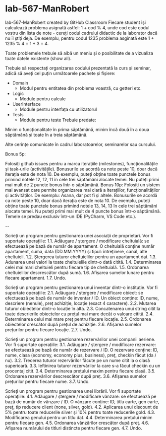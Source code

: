 # lab-567-ManRobert
lab-567-ManRobert created by GitHub Classroom
Fiecare student își calculează problema asignată astfel: 1 + cod % 4, unde cod este codul vostru din lista de note - cereți codul cadrului didactic de la laborator dacă nu îl știți deja. De exemplu, pentru codul 1235 problema asginată este 1 + 1235 % 4 = 1 + 3 = 4.

Toate problemele trebuie să aibă un meniu și o posibilitate de a vizualiza toate datele existente (show all).

Trebuie să respectați organizarea codului prezentată la curs și seminar, adică să aveți cel puțin următoarele pachete și fișiere:

- Domain
  - Modul pentru entitatea din problema voastră, cu getteri etc.
- Logic
  - Module pentru calcule
- UserInterface
  - Module pentru interfața cu utilizatorul
- Tests
  - Module pentru teste
Trebuie predate:

Minim o funcționalitate în prima săptămână, minim încă două în a doua săptămână și toate în a treia săptămână.

Alte cerințe comunicate în cadrul laboratoarelor, seminarelor sau cursului.

Bonus 5p:

Folosiți github issues pentru a marca iterațiile (milestones), funcționalitățile și task-urile (activitățile).
Bonusurile se acordă ca note peste 10, doar dacă iterația este de nota 10. De exemplu, puteți obține toate punctele bonus primind notele 12, 12, 11 în cele trei săptămâni alocate temei. Nu puteți primi mai mult de 2 puncte bonus într-o săptămână.
Bonus 10p:
Folosiți un sistem mai avansat care permite organizarea mai clară a iterațiilor, funcționalităților și activităților. De exemplu: Asana, dar pot fi și altele.
Bonusurile se acordă ca note peste 10, doar dacă iterația este de nota 10. De exemplu, puteți obține toate punctele bonus primind notele 13, 14, 13 în cele trei săptămâni alocate temei. Nu puteți primi mai mult de 4 puncte bonus într-o săptămână.
Temele se predau exclusiv într-un IDE (PyCharm, VS Code etc.).

--

Scrieți un program pentru gestionarea unei asociații de proprietari. Vor fi suportate operațiile:
1.1. Adăugare / ștergere / modificare cheltuială: se efectuează pe bază de număr de apartament. O cheltuială conține număr apartament, suma, data (DD.MM.YYYY) și tipul: întreținere, canal, alte cheltuieli.
1.2. Ștergerea tuturor cheltuielilor pentru un apartament dat.
1.3. Adunarea unei valori la toate cheltuielile dintr-o dată citită.
1.4. Determinarea celei mai mari cheltuieli pentru fiecare tip de cheltuială.
1.5. Ordonarea cheltuielilor descrescător după sumă.
1.6. Afișarea sumelor lunare pentru fiecare apartament.
1.7. Undo.

Scrieți un program pentru gestionarea unui inventar dintr-o instituție. Vor fi suportate operațiile:
2.1. Adăugare / ștergere / modificare obiect: se efectuează pe bază de număr de inventar / ID. Un obiect conține: ID, nume, descriere (nenule), preț achiziție, locație (exact 4 caractere).
2.2. Mutarea tuturor obiectelor dintr-o locație în alta.
2.3. Concatenarea unui string citit la toate descrierile obiectelor cu prețul mai mare decât o valoare citită.
2.4. Determinarea celui mai mare preț pentru fiecare locație.
2.5. Ordonarea obiectelor crescător după prețul de achiziție.
2.6. Afișarea sumelor prețurilor pentru fiecare locație.
2.7. Undo.

Scrieți un program pentru gestionarea rezervărilor unei companii aeriene. Vor fi suportate operațiile:
3.1. Adăugare / ștergere / modificare rezervare: se efectuează pe bază de număr de rezervare / ID. O rezervare conține: ID, nume, clasa (economy, economy plus, business), preț, checkin făcut (da / nu).
3.2. Trecerea tuturor rezervărilor făcute pe un nume citit la o clasă superioară.
3.3. Ieftinirea tuturor rezervărilor la care s-a făcut checkin cu un procentaj citit.
3.4. Determinarea prețului maxim pentru fiecare clasă.
3.5. Ordonarea rezervărilor descrescător după preț.
3.6. Afișarea sumelor prețurilor pentru fiecare nume.
3.7. Undo.

Scrieți un program pentru gestionarea unei librării. Vor fi suportate operațiile:
4.1. Adăugare / ștergere / modificare vânzare: se efectuează pe bază de număr de vânzare / ID. O vânzare conține: ID, titlu carte, gen carte, preț, tip reducere client (none, silver, gold).
4.2. Aplicarea unui discount de 5% pentru toate reducerile silver și 10% pentru toate reducerile gold.
4.3. Modificarea genului pentru un titlu dat.
4.4. Determinarea prețului minim pentru fiecare gen.
4.5. Ordonarea vânzărilor crescător după preț.
4.6. Afișarea numărului de titluri distincte pentru fiecare gen.
4.7. Undo.

